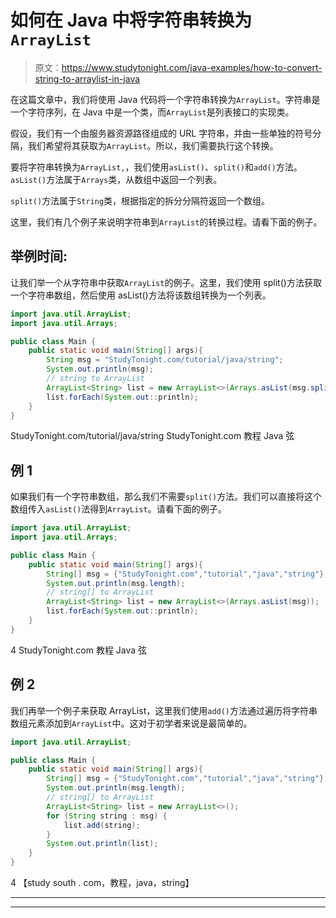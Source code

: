 # 如何在 Java 中将字符串转换为`ArrayList`

> 原文：<https://www.studytonight.com/java-examples/how-to-convert-string-to-arraylist-in-java>

在这篇文章中，我们将使用 Java 代码将一个字符串转换为`ArrayList`。字符串是一个字符序列，在 Java 中是一个类，而`ArrayList`是列表接口的实现类。

假设，我们有一个由服务器资源路径组成的 URL 字符串，并由一些单独的符号分隔，我们希望将其获取为`ArrayList`。所以，我们需要执行这个转换。

要将字符串转换为`ArrayList,`，我们使用`asList()`、`split()`和`add()`方法。`asList()`方法属于`Arrays`类，从数组中返回一个列表。

`split()`方法属于`String`类，根据指定的拆分分隔符返回一个数组。

这里，我们有几个例子来说明字符串到`ArrayList`的转换过程。请看下面的例子。

## 举例时间:

让我们举一个从字符串中获取`ArrayList`的例子。这里，我们使用 split()方法获取一个字符串数组，然后使用 asList()方法将该数组转换为一个列表。

```java
import java.util.ArrayList;
import java.util.Arrays;

public class Main {
	public static void main(String[] args){
		String msg = "StudyTonight.com/tutorial/java/string";
		System.out.println(msg);
		// string to ArrayList
		ArrayList<String> list = new ArrayList<>(Arrays.asList(msg.split("/")));
		list.forEach(System.out::println);	
	}
}
```

StudyTonight.com/tutorial/java/string
StudyTonight.com
教程
Java
弦

## 例 1

如果我们有一个字符串数组，那么我们不需要`split()`方法。我们可以直接将这个数组传入`asList()`法得到`ArrayList`。请看下面的例子。

```java
import java.util.ArrayList;
import java.util.Arrays;

public class Main {
	public static void main(String[] args){
		String[] msg = {"StudyTonight.com","tutorial","java","string"};
		System.out.println(msg.length);
		// string[] to ArrayList
		ArrayList<String> list = new ArrayList<>(Arrays.asList(msg));
		list.forEach(System.out::println);	
	}
}
```

4
StudyTonight.com
教程
Java
弦

## 例 2

我们再举一个例子来获取 ArrayList，这里我们使用`add()`方法通过遍历将字符串数组元素添加到`ArrayList`中。这对于初学者来说是最简单的。

```java
import java.util.ArrayList;

public class Main {
	public static void main(String[] args){
		String[] msg = {"StudyTonight.com","tutorial","java","string"};
		System.out.println(msg.length);
		// string[] to ArrayList
		ArrayList<String> list = new ArrayList<>();
		for (String string : msg) {
			list.add(string);
		}
		System.out.println(list);	
	}
}
```

4
【study south . com，教程，java，string】

* * *

* * *